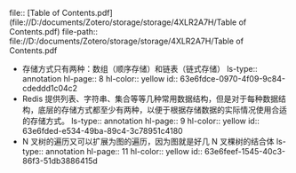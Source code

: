 file:: [Table of Contents.pdf](file://D:/documents/Zotero/storage/storage/4XLR2A7H/Table of Contents.pdf)
file-path:: file://D:/documents/Zotero/storage/storage/4XLR2A7H/Table of Contents.pdf

- 存储方式只有两种：数组（顺序存储）和链表（链式存储）
  ls-type:: annotation
  hl-page:: 8
  hl-color:: yellow
  id:: 63e6fdce-0970-4f09-9c84-cdeddd1c04c2
- Redis 提供列表、字符串、集合等等几种常用数据结构，但是对于每种数据结构，底层的存储方式都至少有两种，以便于根据存储数据的实际情况使用合适的存储方式。
  ls-type:: annotation
  hl-page:: 9
  hl-color:: yellow
  id:: 63e6fded-e534-49ba-89c4-3c78951c4180
- N 叉树的遍历又可以扩展为图的遍历，因为图就是好几 N 叉棵树的结合体
  ls-type:: annotation
  hl-page:: 11
  hl-color:: yellow
  id:: 63e6feef-1545-40c3-86f3-51db3886415d